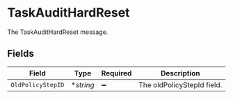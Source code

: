 # TaskAuditHardReset

The TaskAuditHardReset message.


## Fields

| Field                      | Type                       | Required                   | Description                |
| -------------------------- | -------------------------- | -------------------------- | -------------------------- |
| `OldPolicyStepID`          | **string*                  | :heavy_minus_sign:         | The oldPolicyStepId field. |